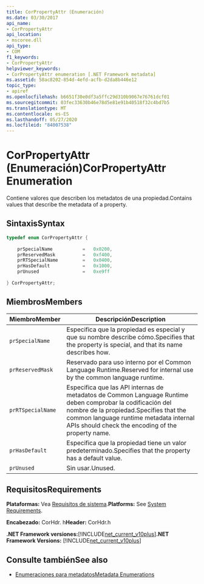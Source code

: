 ```yaml
---
title: CorPropertyAttr (Enumeración)
ms.date: 03/30/2017
api_name:
- CorPropertyAttr
api_location:
- mscoree.dll
api_type:
- COM
f1_keywords:
- CorPropertyAttr
helpviewer_keywords:
- CorPropertyAttr enumeration [.NET Framework metadata]
ms.assetid: 58ac8202-854d-4efd-acfb-d2da8b446e12
topic_type:
- apiref
ms.openlocfilehash: b6651f30e0df3a5ffc29d310b9067e76761dcf01
ms.sourcegitcommit: 03fec33630b46e78d5e81e91b40518f32c4bd7b5
ms.translationtype: MT
ms.contentlocale: es-ES
ms.lasthandoff: 05/27/2020
ms.locfileid: "84007538"
---
```

# <a name="corpropertyattr-enumeration"></a><span data-ttu-id="f29db-102">CorPropertyAttr (Enumeración)</span><span class="sxs-lookup"><span data-stu-id="f29db-102">CorPropertyAttr Enumeration</span></span>
<span data-ttu-id="f29db-103">Contiene valores que describen los metadatos de una propiedad.</span><span class="sxs-lookup"><span data-stu-id="f29db-103">Contains values that describe the metadata of a property.</span></span>  
  
## <a name="syntax"></a><span data-ttu-id="f29db-104">Sintaxis</span><span class="sxs-lookup"><span data-stu-id="f29db-104">Syntax</span></span>  
  
```cpp  
typedef enum CorPropertyAttr {  
  
    prSpecialName           =   0x0200,
    prReservedMask          =   0xf400,  
    prRTSpecialName         =   0x0400,  
    prHasDefault            =   0x1000,  
    prUnused                =   0xe9ff  
  
} CorPropertyAttr;  
```  
  
## <a name="members"></a><span data-ttu-id="f29db-105">Miembros</span><span class="sxs-lookup"><span data-stu-id="f29db-105">Members</span></span>  
  
|<span data-ttu-id="f29db-106">Miembro</span><span class="sxs-lookup"><span data-stu-id="f29db-106">Member</span></span>|<span data-ttu-id="f29db-107">Descripción</span><span class="sxs-lookup"><span data-stu-id="f29db-107">Description</span></span>|  
|------------|-----------------|  
|`prSpecialName`|<span data-ttu-id="f29db-108">Especifica que la propiedad es especial y que su nombre describe cómo.</span><span class="sxs-lookup"><span data-stu-id="f29db-108">Specifies that the property is special, and that its name describes how.</span></span>|  
|`prReservedMask`|<span data-ttu-id="f29db-109">Reservado para uso interno por el Common Language Runtime.</span><span class="sxs-lookup"><span data-stu-id="f29db-109">Reserved for internal use by the common language runtime.</span></span>|  
|`prRTSpecialName`|<span data-ttu-id="f29db-110">Especifica que las API internas de metadatos de Common Language Runtime deben comprobar la codificación del nombre de la propiedad.</span><span class="sxs-lookup"><span data-stu-id="f29db-110">Specifies that the common language runtime metadata internal APIs should check the encoding of the property name.</span></span>|  
|`prHasDefault`|<span data-ttu-id="f29db-111">Especifica que la propiedad tiene un valor predeterminado.</span><span class="sxs-lookup"><span data-stu-id="f29db-111">Specifies that the property has a default value.</span></span>|  
|`prUnused`|<span data-ttu-id="f29db-112">Sin usar.</span><span class="sxs-lookup"><span data-stu-id="f29db-112">Unused.</span></span>|  
  
## <a name="requirements"></a><span data-ttu-id="f29db-113">Requisitos</span><span class="sxs-lookup"><span data-stu-id="f29db-113">Requirements</span></span>  
 <span data-ttu-id="f29db-114">**Plataformas:** Vea [Requisitos de sistema](../../get-started/system-requirements.md).</span><span class="sxs-lookup"><span data-stu-id="f29db-114">**Platforms:** See [System Requirements](../../get-started/system-requirements.md).</span></span>  
  
 <span data-ttu-id="f29db-115">**Encabezado:** CorHdr. h</span><span class="sxs-lookup"><span data-stu-id="f29db-115">**Header:** CorHdr.h</span></span>  
  
 <span data-ttu-id="f29db-116">**.NET Framework versiones:**[!INCLUDE[net_current_v10plus](../../../../includes/net-current-v10plus-md.md)]</span><span class="sxs-lookup"><span data-stu-id="f29db-116">**.NET Framework Versions:** [!INCLUDE[net_current_v10plus](../../../../includes/net-current-v10plus-md.md)]</span></span>  
  
## <a name="see-also"></a><span data-ttu-id="f29db-117">Consulte también</span><span class="sxs-lookup"><span data-stu-id="f29db-117">See also</span></span>

- [<span data-ttu-id="f29db-118">Enumeraciones para metadatos</span><span class="sxs-lookup"><span data-stu-id="f29db-118">Metadata Enumerations</span></span>](metadata-enumerations.md)
